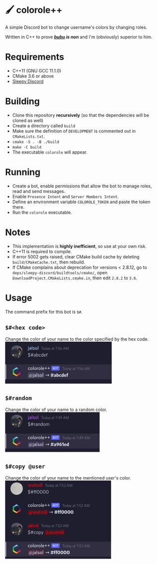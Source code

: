 # 🖌️ colorole++

A simple Discord bot to change username's colors by changing roles.

Written in C++ to prove ***<a href="https://github.com/bubu1441006/colorole">bubu</a> is non*** and I'm (obviously) superior to him.

# Requirements
- C++11 (GNU GCC 11.1.0)
- CMake 3.6 or above
- <a href="https://github.com/yourWaifu/sleepy-discord">Sleepy Discord</a>

# Building
- Clone this repository **recursively** (so that the dependencies will be cloned as well)
- Create a directory called `build`
- Make sure the definition of `DEVELOPMENT` is commented out in `CMakeLists.txt`.
- `cmake -S . -B ./build`
- `make -C build`
- The executable `colorole` will appear.

# Running
- Create a bot, enable permissions that allow the bot to manage roles, read and send messages.
- Enable `Presence Intent` and `Server Members Intent`.
- Define an environment variable `COLOROLE_TOKEN` and paste the token there.
- Run the `colorole` executable.

# Notes
- This implementation is **highly inefficient**, so use at your own risk.
- C++11 is required to compile.
- If error 5002 gets raised, clear CMake build cache by deleting `build/CMakeCache.txt`, then rebuild.
- If CMake complains about deprecation for versions < 2.8.12, go to `deps/sleepy-discord/buildtools/cmake/`, open `DownloadProject.CMakeLists.cmake.in`, then edit `2.8.2` to `3.6`.

# Usage
The command prefix for this bot is `$#`.

## `$#<hex code>`
Change the color of your name to the color specified by the hex code.
<img src="assets/usage/hexcode.png"/>

## `$#random`
Change the color of your name to a random color.
<img src="assets/usage/random.png"/>

## `$#copy @user`
Change the color of your name to the mentioned user's color.
<img src="assets/usage/copy.png"/>